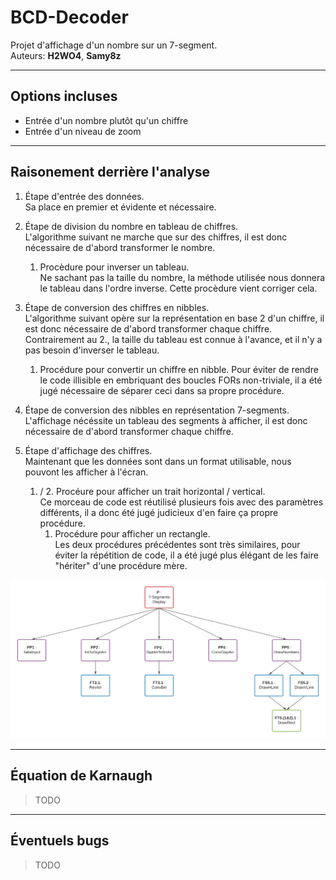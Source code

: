 # BCD-Decoder

Projet d'affichage d'un nombre sur un 7-segment.  
Auteurs: **H2WO4**, **Samy8z**

***

## Options incluses

- Entrée d'un nombre plutôt qu'un chiffre
- Entrée d'un niveau de zoom

***

## Raisonement derrière l'analyse

1. Étape d'entrée des données.  
 Sa place en premier et évidente et nécessaire.

2. Étape de division du nombre en tableau de chiffres.  
 L'algorithme suivant ne marche que sur des chiffres, il est donc nécessaire de d'abord transformer le nombre.
   1. Procèdure pour inverser un tableau.  
    Ne sachant pas la taille du nombre, la méthode utilisée nous donnera le tableau dans l'ordre inverse. Cette procèdure vient corriger cela.

3. Étape de conversion des chiffres en nibbles.  
 L'algorithme suivant opère sur la représentation en base 2 d'un chiffre, il est donc nécessaire de d'abord transformer chaque chiffre.  
 Contrairement au 2., la taille du tableau est connue à l'avance, et il n'y a pas besoin d'inverser le tableau.
   1. Procédure pour convertir un chiffre en nibble.
    Pour éviter de rendre le code illisible en embriquant des boucles FORs non-triviale, il a été jugé nécessaire de séparer ceci dans sa propre procédure.

4. Étape de conversion des nibbles en représentation 7-segments.  
 L'affichage nécéssite un tableau des segments à afficher, il est donc nécessaire de d'abord transformer chaque chiffre.

5. Étape d'affichage des chiffres.  
 Maintenant que les données sont dans un format utilisable, nous pouvont les afficher à l'écran.
   1. / 2. Procéure pour afficher un trait horizontal / vertical.  
    Ce morceau de code est réutilisé plusieurs fois avec des paramètres différents, il a donc été jugé judicieux d'en faire ça propre procédure.
      1. Procédure pour afficher un rectangle.  
       Les deux procédures précédentes sont très similaires, pour éviter la répétition de code, il a été jugé plus élégant de les faire "hériter" d'une procédure mère.

![Arbre d'analyse](Arbre.png)

***

## Équation de Karnaugh

> TODO

***

## Éventuels bugs

> TODO
